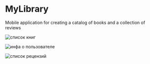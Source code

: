 # MyLibrary

Mobile application for creating a catalog of books and a collection of reviews

![список книг](https://user-images.githubusercontent.com/56402449/124111936-7b9dd400-da72-11eb-994a-1d7124a607ce.png)

![инфа о пользователе](https://user-images.githubusercontent.com/56402449/124111945-7e002e00-da72-11eb-9d4d-1bac132565e9.png)

![список рецензий](https://user-images.githubusercontent.com/56402449/124111956-8193b500-da72-11eb-8855-f06803b0fd48.png)

